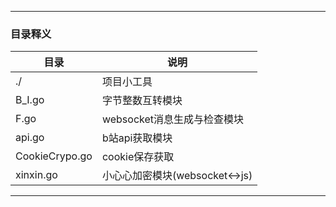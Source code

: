 
---
### 目录释义
|目录|说明|
|-|-|
|./|项目小工具|
|B_I.go|字节整数互转模块|
|F.go|websocket消息生成与检查模块|
|api.go|b站api获取模块|
|CookieCrypo.go|cookie保存获取|
|xinxin.go|小心心加密模块(websocket<->js)
---